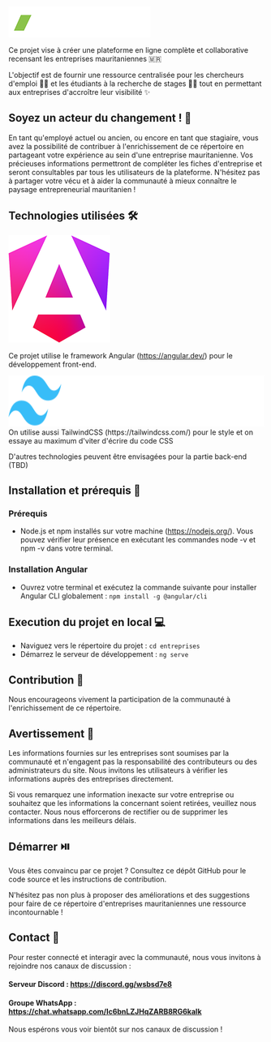 <img src="src/assets/logo-full.png" alt="Répertoire d'Entreprises Mauritaniennes">

Ce projet vise à créer une plateforme en ligne complète et collaborative recensant les entreprises mauritaniennes 🇲🇷

L'objectif est de fournir une ressource centralisée pour les chercheurs d'emploi 👨‍💼 et les étudiants à la recherche de stages 👩‍🎓 tout en permettant aux entreprises d'accroître leur visibilité ✨

## Soyez un acteur du changement ! 💌

En tant qu'employé actuel ou ancien, ou encore en tant que stagiaire, vous avez la possibilité de contribuer à l'enrichissement de ce répertoire en partageant votre expérience au sein d'une entreprise mauritanienne. Vos précieuses informations permettront de compléter les fiches d'entreprise et seront consultables par tous les utilisateurs de la plateforme. N'hésitez pas à partager votre vécu et à aider la communauté à mieux connaître le paysage entrepreneurial mauritanien !
## Technologies utilisées 🛠️
<img src="src/assets/angular-logo.png" alt="Angular logo">

Ce projet utilise le framework Angular (https://angular.dev/) pour le développement front-end.


<img src="src/assets/tailwindcss-logo.svg" alt="Tailwindcss logo" height=100>
On utilise aussi TailwindCSS (https://tailwindcss.com/) pour le style et on essaye au maximum d'viter d'écrire du code CSS


D'autres technologies peuvent être envisagées pour la partie back-end (TBD)


## Installation et prérequis 🧰

### Prérequis

* Node.js et npm installés sur votre machine (https://nodejs.org/). Vous pouvez vérifier leur présence en exécutant les commandes node -v et npm -v dans votre terminal.

### Installation Angular
* Ouvrez votre terminal et exécutez la commande suivante pour installer Angular CLI globalement :
`npm install -g @angular/cli`

## Execution du projet en local 💻

* Naviguez vers le répertoire du projet : `cd entreprises`
* Démarrez le serveur de développement : `ng serve`


## Contribution 🙌
Nous encourageons vivement la participation de la communauté à l'enrichissement de ce répertoire.

## Avertissement 📢

Les informations fournies sur les entreprises sont soumises par la communauté et n'engagent pas la responsabilité des contributeurs ou des administrateurs du site. Nous invitons les utilisateurs à vérifier les informations auprès des entreprises directement.

Si vous remarquez une information inexacte sur votre entreprise ou souhaitez que les informations la concernant soient retirées, veuillez nous contacter. Nous nous efforcerons de rectifier ou de supprimer les informations dans les meilleurs délais.

## Démarrer ⏯️

Vous êtes convaincu par ce projet ? Consultez ce dépôt GitHub pour le code source et les instructions de contribution.

N'hésitez pas non plus à proposer des améliorations et des suggestions pour faire de ce répertoire d'entreprises mauritaniennes une ressource incontournable !


## Contact 📲

Pour rester connecté et interagir avec la communauté, nous vous invitons à rejoindre nos canaux de discussion :

#### Serveur Discord : https://discord.gg/wsbsd7e8
#### Groupe WhatsApp : https://chat.whatsapp.com/Ic6bnLZJHqZARB8RG6kalk

Nous espérons vous voir bientôt sur nos canaux de discussion !

